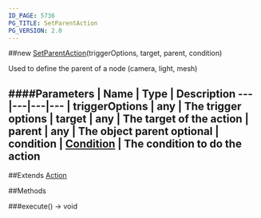 ```yaml
---
ID_PAGE: 5736
PG_TITLE: SetParentAction
PG_VERSION: 2.0
---
```

##new [SetParentAction](page.php?p=5736)(triggerOptions, target, parent, condition)


Used to define the parent of a node (camera, light, mesh)


####Parameters
 | Name | Type | Description
---|---|---|---
 | triggerOptions | any | The trigger options
 | target | any | The target of the action
 | parent | any | The object parent
optional | condition | [Condition](page.php?p=5742) | The condition to do the action
---

##Extends [Action](page.php?p=5726)


##Methods

###execute() &rarr; void

